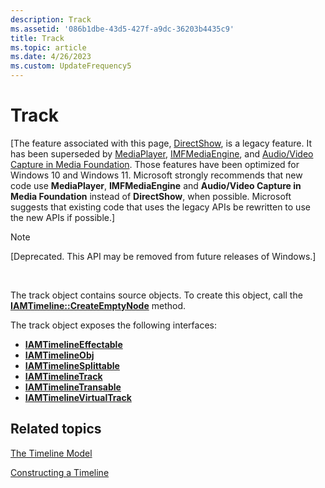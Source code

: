 ```yaml
---
description: Track
ms.assetid: '086b1dbe-43d5-427f-a9dc-36203b4435c9'
title: Track
ms.topic: article
ms.date: 4/26/2023
ms.custom: UpdateFrequency5
---
```


# Track

\[The feature associated with this page, [DirectShow](/windows/win32/directshow/directshow), is a legacy feature. It has been superseded by [MediaPlayer](/uwp/api/Windows.Media.Playback.MediaPlayer), [IMFMediaEngine](/windows/win32/api/mfmediaengine/nn-mfmediaengine-imfmediaengine), and [Audio/Video Capture in Media Foundation](windows/win32/medfound/audio-video-capture-in-media-foundation). Those features have been optimized for Windows 10 and Windows 11. Microsoft strongly recommends that new code use **MediaPlayer**, **IMFMediaEngine** and **Audio/Video Capture in Media Foundation** instead of **DirectShow**, when possible. Microsoft suggests that existing code that uses the legacy APIs be rewritten to use the new APIs if possible.\]

> [!Note]  
> \[Deprecated. This API may be removed from future releases of Windows.\]

 

The track object contains source objects. To create this object, call the [**IAMTimeline::CreateEmptyNode**](iamtimeline-createemptynode.md) method.

The track object exposes the following interfaces:

-   [**IAMTimelineEffectable**](iamtimelineeffectable.md)
-   [**IAMTimelineObj**](iamtimelineobj.md)
-   [**IAMTimelineSplittable**](iamtimelinesplittable.md)
-   [**IAMTimelineTrack**](iamtimelinetrack.md)
-   [**IAMTimelineTransable**](iamtimelinetransable.md)
-   [**IAMTimelineVirtualTrack**](iamtimelinevirtualtrack.md)

## Related topics

<dl> <dt>

[The Timeline Model](the-timeline-model.md)
</dt> <dt>

[Constructing a Timeline](constructing-a-timeline.md)
</dt> </dl>

 

 



